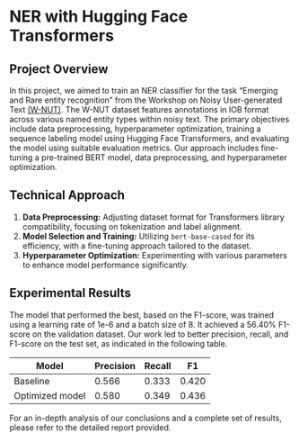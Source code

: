 # NER with Hugging Face Transformers

## Project Overview

In this project, we aimed to train an NER classifier for the task “Emerging and Rare entity recognition” from the Workshop on Noisy User-generated Text [(W-NUT)](https://noisy-text.github.io/2017/emerging-rare-entities.html). The W-NUT dataset features annotations in IOB format across various named entity types within noisy text. The primary objectives include data preprocessing, hyperparameter optimization, training a sequence labeling model using Hugging Face Transformers, and evaluating the model using suitable evaluation metrics. Our approach includes fine-tuning a pre-trained BERT model, data preprocessing, and hyperparameter optimization.

## Technical Approach

1. **Data Preprocessing:** Adjusting dataset format for Transformers library compatibility, focusing on tokenization and label alignment.
2. **Model Selection and Training:** Utilizing `bert-base-cased` for its efficiency, with a fine-tuning approach tailored to the dataset.
3. **Hyperparameter Optimization:** Experimenting with various parameters to enhance model performance significantly.

## Experimental Results

The model that performed the best, based on the F1-score, was trained using a learning rate of 1e-6  and a batch size of 8. It achieved a 56.40% F1-score on the validation dataset. Our work led to better precision, recall, and F1-score on the test set, as indicated in the following table.

| Model           | Precision | Recall | F1    |
|-----------------|-----------|--------|-------|
| Baseline        | 0.566     | 0.333  | 0.420 |
| Optimized model | 0.580     | 0.349  | 0.436 |

For an in-depth analysis of our conclusions and a complete set of results, please refer to the detailed report provided.

